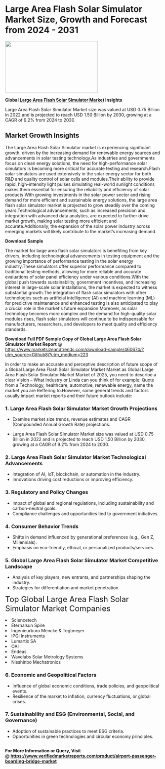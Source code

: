 <H1>Large Area Flash Solar Simulator Market Size, Growth and Forecast from 2024 - 2031</H1><img class="aligncenter size-medium wp-image-584254" src="https://thirdeyenews.in/wp-content/uploads/2024/09/Global-Market-Research-300x168.jpeg" alt="" width="300" height="168" /><p><strong>Global&nbsp;<a href="https://www.marketsizeandtrends.com/download-sample/460674/?utm_source=Github8j?utm_medium=223">Large Area Flash Solar Simulator Market</a> Insights</strong></p><p>Large Area Flash Solar Simulator Market size was valued at USD 0.75 Billion in 2022 and is projected to reach USD 1.50 Billion by 2030, growing at a CAGR of 9.2% from 2024 to 2030.</p><p><h2>Market Growth Insights</h2> <p>The Large Area Flash Solar Simulator market is experiencing significant growth, driven by the increasing demand for renewable energy sources and advancements in solar testing technology.As industries and governments focus on clean energy solutions, the need for high-performance solar simulators is becoming more critical for accurate testing and research.Flash solar simulators are used extensively in the solar energy sector for both R&D and quality control of solar cells and modules.Their ability to provide rapid, high-intensity light pulses simulating real-world sunlight conditions makes them essential for ensuring the reliability and efficiency of solar products.With growing investments in the solar power sector and rising demand for more efficient and sustainable energy solutions, the large area flash solar simulator market is projected to grow steadily over the coming years.Technological advancements, such as increased precision and integration with advanced data analytics, are expected to further drive market growth, making solar testing more efficient and accurate.Additionally, the expansion of the solar power industry across emerging markets will likely contribute to the market’s increasing demand.</p> <p><strong>Download Sample</strong></p> <p>The market for large area flash solar simulators is benefiting from key drivers, including technological advancements in testing equipment and the growing importance of performance testing in the solar energy industry.These simulators offer superior performance compared to traditional testing methods, allowing for more reliable and accurate evaluations of solar panel efficiency under various conditions.With the global push towards sustainability, government incentives, and increasing interest in large-scale solar installations, the market is expected to witness substantial growth.The integration of flash solar simulators with other technologies such as artificial intelligence (AI) and machine learning (ML) for predictive maintenance and enhanced testing is also anticipated to play a crucial role in the market's future expansion.Moreover, as solar technology becomes more complex and the demand for high-quality solar modules rises, flash solar simulators will continue to be indispensable for manufacturers, researchers, and developers to meet quality and efficiency standards.<p><span class=""><strong>Download Full PDF Sample Copy of Global Large Area Flash Solar Simulator Market Report</strong> @ <a href="https://www.marketsizeandtrends.com/download-sample/460674/?utm_source=Github8j?utm_medium=223" target="_blank">https://www.marketsizeandtrends.com/download-sample/460674/?utm_source=Github8j?utm_medium=223</a></span></p><p>In order to make an accurate and perceptive description of future scope of a Global&nbsp;Large Area Flash Solar Simulator Market Market as Global&nbsp;Large Area Flash Solar Simulator Market Market of 2025, you need to describe a clear Vision &ndash; What Industry or Linda can you think of for example: Quote from a Technology, healthcare, automotive, renewable energy, name the market you are Reffering to.However, some general trends and factors usually impact market reports and their future outlook include:</p><h3>1.&nbsp;<strong>Large Area Flash Solar Simulator Market Growth Projections</strong></h3><ul><li>Examine market size trends, revenue estimates and CAGR (Compounded Annual Growth Rate) projections.</li><li><p>Large Area Flash Solar Simulator Market size was valued at USD 0.75 Billion in 2022 and is projected to reach USD 1.50 Billion by 2030, growing at a CAGR of 9.2% from 2024 to 2030.</p></li></ul><h3>2.&nbsp;<strong>Large Area Flash Solar Simulator Market Technological Advancements</strong></h3><ul><li>Integration of AI, IoT, blockchain, or automation in the industry.</li><li>Innovations driving cost reductions or improving efficiency.</li></ul><h3>3.&nbsp;<strong>Regulatory and Policy Changes</strong></h3><ul><li>Impact of global and regional regulations, including sustainability and carbon-neutral goals.</li><li>Compliance challenges and opportunities tied to government initiatives.</li></ul><h3>4.&nbsp;<strong>Consumer Behavior Trends</strong></h3><ul><li>Shifts in demand influenced by generational preferences (e.g., Gen Z, Millennials).</li><li>Emphasis on eco-friendly, ethical, or personalized products/services.</li></ul><h3>5.&nbsp;<strong>Global Large Area Flash Solar Simulator Market Competitive Landscape</strong></h3><ul><li>Analysis of key players, new entrants, and partnerships shaping the industry.</li><li>Strategies for differentiation and market penetration.</li></ul><p data-pm-slice="1 1 []"><span style="color: inherit; font-family: inherit; font-size: 25px;">Top Global Large Area Flash Solar Simulator Market Companies</span></p><div class="" data-test-id=""><p><li>Sciencetech</li><li> Eternalsun Spire</li><li> Ingenieurburo Mencke & Tegtmeyer</li><li> IPGl Instruments</li><li> Lumartix SA</li><li> OAI</li><li> Endeas</li><li> Wavelabs Solar Metrology Systems</li><li> Nisshinbo Mechatronics</li></p></div><h3>6.&nbsp;<strong>Economic and Geopolitical Factors</strong></h3><ul><li>Influence of global economic conditions, trade policies, and geopolitical events.</li><li>Resilience of the market to inflation, currency fluctuations, or global crises.</li></ul><h3>7.&nbsp;<strong>Sustainability and ESG (Environmental, Social, and Governance)</strong></h3><ul><li>Adoption of sustainable practices to meet ESG criteria.</li><li>Opportunities in green technologies and circular economy principles.</li></ul><h2><strong style="font-size: 14px;">For More Information or Query, Visit @&nbsp;</strong><a style="background-color: #ffffff; font-size: 14px;" href="https://www.marketsizeandtrends.com/report/large-area-flash-solar-simulator-market/" target="_blank">https://www.verifiedmarketreports.com/product/airport-passenger-boarding-bridge-market</a></h2>